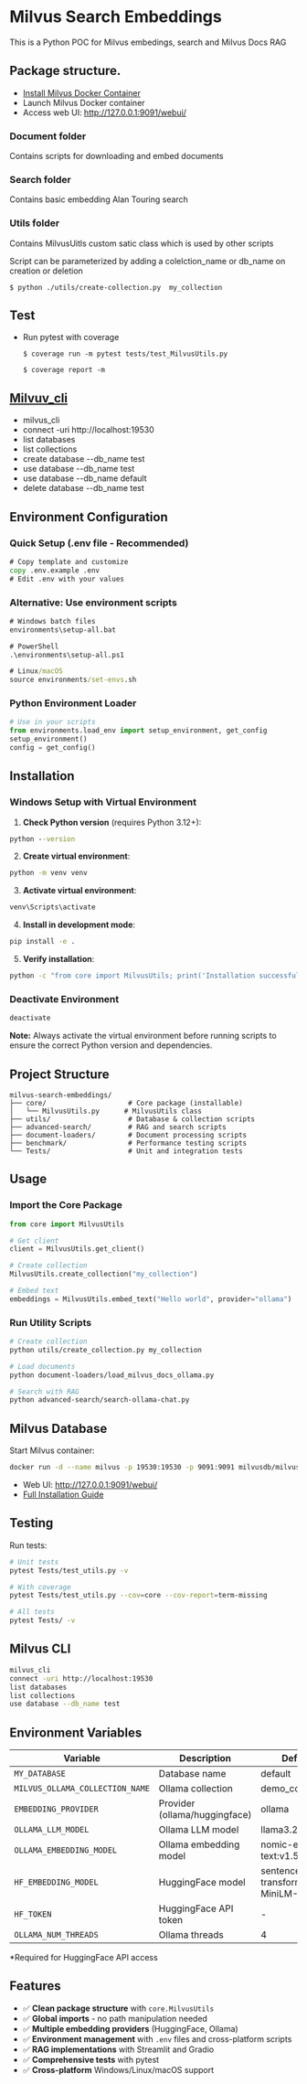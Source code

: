 # Milvus Search Embeddings

This is a Python POC for Milvus embedings, search and Milvus Docs RAG

## Package structure.

- [Install Milvus Docker Container](https://milvus.io/docs/install_standalone-docker.md)
- Launch Milvus Docker container 
- Access web UI: http://127.0.0.1:9091/webui/

### Document folder
Contains scripts for downloading and embed documents

### Search folder
Contains basic embedding Alan Touring search 

### Utils folder
Contains MilvusUitls custom satic class which is used by other scripts

Script can be parameterized by adding a colelction_name or db_name on creation or deletion
 
```$ python ./utils/create-collection.py  my_collection```

## Test
- Run pytest with coverage

    ``` $ coverage run -m pytest tests/test_MilvusUtils.py ```

    ``` $ coverage report -m ```

## [Milvuv_cli](https://milvus.io/docs/cli_commands.md)
- milvus_cli 
- connect -uri http://localhost:19530
- list databases
- list collections
- create database --db_name test
- use database --db_name test
- use database --db_name default
- delete database --db_name test

## Environment Configuration

### Quick Setup (.env file - Recommended)
```cmd
# Copy template and customize
copy .env.example .env
# Edit .env with your values
```

### Alternative: Use environment scripts
```cmd
# Windows batch files
environments\setup-all.bat

# PowerShell
.\environments\setup-all.ps1

# Linux/macOS
source environments/set-envs.sh
```

### Python Environment Loader
```python
# Use in your scripts
from environments.load_env import setup_environment, get_config
setup_environment()
config = get_config()
```

## Installation

### Windows Setup with Virtual Environment

1. **Check Python version** (requires Python 3.12+):
```cmd
python --version
```

2. **Create virtual environment**:
```cmd
python -m venv venv
```

3. **Activate virtual environment**:
```cmd
venv\Scripts\activate
```

4. **Install in development mode**:
```cmd
pip install -e .
```

5. **Verify installation**:
```cmd
python -c "from core import MilvusUtils; print('Installation successful!')"
```

### Deactivate Environment
```cmd
deactivate
```

**Note:** Always activate the virtual environment before running scripts to ensure the correct Python version and dependencies.

## Project Structure

```
milvus-search-embeddings/
├── core/                    # Core package (installable)
│   └── MilvusUtils.py      # MilvusUtils class
├── utils/                   # Database & collection scripts
├── advanced-search/         # RAG and search scripts
├── document-loaders/        # Document processing scripts
├── benchmark/               # Performance testing scripts
└── Tests/                   # Unit and integration tests
```

## Usage

### Import the Core Package
```python
from core import MilvusUtils 

# Get client
client = MilvusUtils.get_client()

# Create collection
MilvusUtils.create_collection("my_collection")

# Embed text
embeddings = MilvusUtils.embed_text("Hello world", provider="ollama")
```

### Run Utility Scripts
```bash
# Create collection
python utils/create_collection.py my_collection

# Load documents
python document-loaders/load_milvus_docs_ollama.py

# Search with RAG
python advanced-search/search-ollama-chat.py
```

## Milvus Database

Start Milvus container:
```bash
docker run -d --name milvus -p 19530:19530 -p 9091:9091 milvusdb/milvus:latest
```

- Web UI: http://127.0.0.1:9091/webui/
- [Full Installation Guide](https://milvus.io/docs/install_standalone-docker.md)

## Testing

Run tests:
```bash
# Unit tests
pytest Tests/test_utils.py -v

# With coverage
pytest Tests/test_utils.py --cov=core --cov-report=term-missing

# All tests
pytest Tests/ -v
```

## Milvus CLI

```bash
milvus_cli
connect -uri http://localhost:19530
list databases
list collections
use database --db_name test
```

## Environment Variables

| Variable | Description | Default | Required |
|----------|-------------|---------|----------|
| `MY_DATABASE` | Database name | default | No |
| `MILVUS_OLLAMA_COLLECTION_NAME` | Ollama collection | demo_collection | No |
| `EMBEDDING_PROVIDER` | Provider (ollama/huggingface) | ollama | No |
| `OLLAMA_LLM_MODEL` | Ollama LLM model | llama3.2 | No |
| `OLLAMA_EMBEDDING_MODEL` | Ollama embedding model | nomic-embed-text:v1.5 | No |
| `HF_EMBEDDING_MODEL` | HuggingFace model | sentence-transformers/all-MiniLM-L6-v2 | No |
| `HF_TOKEN` | HuggingFace API token | - | Yes* |
| `OLLAMA_NUM_THREADS` | Ollama threads | 4 | No |

*Required for HuggingFace API access

## Features

- ✅ **Clean package structure** with `core.MilvusUtils`
- ✅ **Global imports** - no path manipulation needed
- ✅ **Multiple embedding providers** (HuggingFace, Ollama)
- ✅ **Environment management** with `.env` files and cross-platform scripts
- ✅ **RAG implementations** with Streamlit and Gradio
- ✅ **Comprehensive tests** with pytest
- ✅ **Cross-platform** Windows/Linux/macOS support